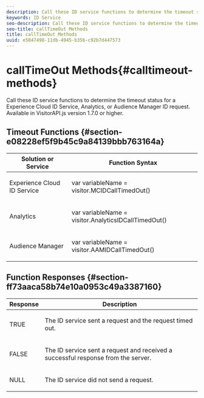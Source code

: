 ```yaml
---
description: Call these ID service functions to determine the timeout status for a Experience Cloud ID Service, Analytics, or Audience Manager ID request. Available in VisitorAPI.js version 1.7.0 or higher.
keywords: ID Service
seo-description: Call these ID service functions to determine the timeout status for a Experience Cloud ID Service, Analytics, or Audience Manager ID request. Available in VisitorAPI.js version 1.7.0 or higher.
seo-title: callTimeOut Methods
title: callTimeOut Methods
uuid: e5047498-11db-4945-b356-c92b7d447573
---
```


# callTimeOut Methods{#calltimeout-methods}

Call these ID service functions to determine the timeout status for a Experience Cloud ID Service, Analytics, or Audience Manager ID request. Available in VisitorAPI.js version 1.7.0 or higher.

## Timeout Functions {#section-e08228ef5f9b45c9a84139bbb763164a}

<table id="table_B3ACE584B3224D838070D32A8462EF28"> 
 <thead> 
  <tr> 
   <th colname="col1" class="entry"> Solution or Service </th> 
   <th colname="col2" class="entry"> Function Syntax </th> 
  </tr> 
 </thead>
 <tbody> 
  <tr> 
   <td colname="col1"> <p>Experience Cloud ID Service </p> </td> 
   <td colname="col2"> <p> <span class="codeph">var <span class="varname"> variableName</span> = visitor.MCIDCallTimedOut()</span> </p> </td> 
  </tr> 
  <tr> 
   <td colname="col1"> <p> <span class="keyword"> Analytics</span> </p> </td> 
   <td colname="col2"> <p> <span class="codeph">var <span class="varname"> variableName</span> = visitor.AnalyticsIDCallTimedOut()</span> </p> </td> 
  </tr> 
  <tr> 
   <td colname="col1"> <p> <span class="keyword"> Audience Manager</span> </p> </td> 
   <td colname="col2"> <p> <span class="codeph">var <span class="varname"> variableName</span> = visitor.AAMIDCallTimedOut()</span> </p> </td> 
  </tr> 
 </tbody> 
</table>

## Function Responses {#section-ff73aaca58b74e10a0953c49a3387160}

<table id="table_5D08A5DD6FD04F94818B0E8B790D3136"> 
 <thead> 
  <tr> 
   <th colname="col1" class="entry"> Response </th> 
   <th colname="col2" class="entry"> Description </th> 
  </tr> 
 </thead>
 <tbody> 
  <tr> 
   <td colname="col1"> <p> <span class="codeph"> TRUE</span> </p> </td> 
   <td colname="col2"> <p>The ID service sent a request and the request timed out. </p> </td> 
  </tr> 
  <tr> 
   <td colname="col1"> <p> <span class="codeph"> FALSE</span> </p> </td> 
   <td colname="col2"> <p>The ID service sent a request and received a successful response from the server. </p> </td> 
  </tr> 
  <tr> 
   <td colname="col1"> <p> <span class="codeph"> NULL</span> </p> </td> 
   <td colname="col2"> <p>The ID service did not send a request. </p> </td> 
  </tr> 
 </tbody> 
</table>

